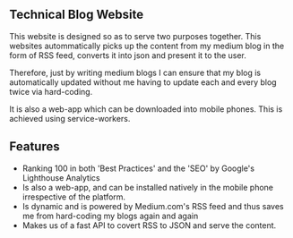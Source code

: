 ## Technical Blog Website
This website is designed so as to serve two purposes together. This websites autommatically picks up the content from my medium blog in the form of RSS feed, converts it into json and present it to the user.

Therefore, just by writing medium blogs I can ensure that my blog is automatically updated without me having to update each and every blog twice via hard-coding.

It is also a web-app which can be downloaded into mobile phones. This is achieved using service-workers.

## Features

* Ranking 100 in both 'Best Practices' and the 'SEO' by Google's Lighthouse Analytics
* Is also a web-app, and can be installed natively in the mobile phone irrespective of the platform. 
* Is dynamic and is powered by Medium.com's RSS feed and thus saves me from hard-coding my blogs again and again
* Makes us of a fast API to covert RSS to JSON and serve the content.